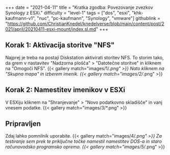 +++
date = "2021-04-11"
title = "Kratka zgodba: Povezovanje zvezkov Synology z ESXi."
difficulty = "level-1"
tags = ["dos", "esxi", "khk-kaufmann-v1", "nuc", "pc-kaufmann", "Synology", "vmware"]
githublink = "https://github.com/ChristianKnedel/knedelverse/blob/main/content/post/2021/april/20210411-esxi-mount/index.sl.md"
+++

## Korak 1: Aktivacija storitve "NFS"
Najprej je treba na postaji Diskstation aktivirati storitev NFS. To storim tako, da grem v nastavitev "Nadzorna plošča" > "Datotečne storitve" in kliknem na "Omogoči NFS".
{{< gallery match="images/1/*.png" >}}
Nato kliknem na "Skupna mapa" in izberem imenik.
{{< gallery match="images/2/*.png" >}}

## Korak 2: Namestitev imenikov v ESXi
V ESXiju kliknem na "Shranjevanje" > "Novo podatkovno skladišče" in vanj vnesem podatke.
{{< gallery match="images/3/*.png" >}}

## Pripravljen
Zdaj lahko pomnilnik uporabite.
{{< gallery match="images/4/*.png" >}}
Za testiranje sem prek te priključne točke namestil namestitev DOS-a in staro računovodsko programsko opremo.
{{< gallery match="images/5/*.png" >}}

